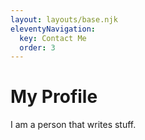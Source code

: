 ```yaml
---
layout: layouts/base.njk
eleventyNavigation:
  key: Contact Me
  order: 3
---
```

# My Profile

I am a person that writes stuff.
